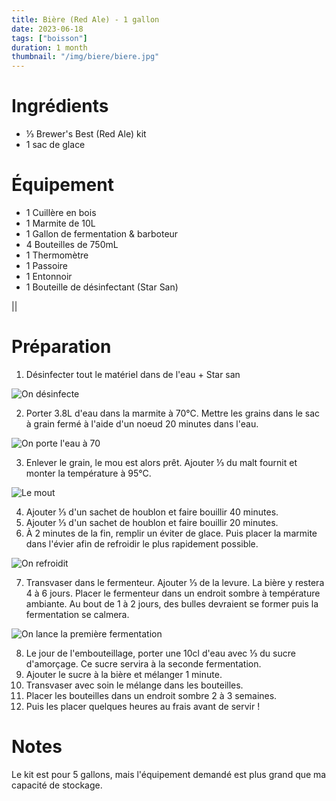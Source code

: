 ```yaml
---
title: Bière (Red Ale) - 1 gallon
date: 2023-06-18
tags: ["boisson"]
duration: 1 month
thumbnail: "/img/biere/biere.jpg"
---
```


# Ingrédients

+ ⅓ Brewer's Best (Red Ale) kit
+ 1 sac de glace

# Équipement

+ 1 Cuillère en bois
+ 1 Marmite de 10L
+ 1 Gallon de fermentation & barboteur
+ 4 Bouteilles de 750mL
+ 1 Thermomètre
+ 1 Passoire
+ 1 Entonnoir
+ 1 Bouteille de désinfectant (Star San)

||
# Préparation

1. Désinfecter tout le matériel dans de l'eau + Star san

![On désinfecte](/img/biere/biere-step-1.jpg)

2. Porter 3.8L d'eau dans la marmite à 70°C. Mettre les grains dans le sac à grain fermé à l'aide d'un noeud 20 minutes dans l'eau.

![On porte l'eau à 70](/img/biere/biere-step-2.jpg)

3. Enlever le grain, le mou est alors prêt. Ajouter ⅓ du malt fournit et monter la température à 95°C.

![Le mout](/img/biere/biere-step-3.jpg)

4. Ajouter ⅓ d'un sachet de houblon et faire bouillir 40 minutes.
5. Ajouter ⅓ d'un sachet de houblon et faire bouillir 20 minutes.
6. À 2 minutes de la fin, remplir un éviter de glace. Puis placer la marmite dans l'évier afin de refroidir le plus rapidement possible.

![On refroidit](/img/biere/biere-step-6.jpg)

7. Transvaser dans le fermenteur. Ajouter ⅓ de la levure. La bière y restera 4 à 6 jours. Placer le fermenteur dans un endroit sombre
à température ambiante. Au bout de 1 à 2 jours, des bulles devraient se former puis la fermentation se calmera.

![On lance la première fermentation](/img/biere/biere-step-7.jpg)

8. Le jour de l'embouteillage, porter une 10cl d'eau avec ⅓ du sucre d'amorçage. Ce sucre servira à la seconde fermentation.
9. Ajouter le sucre à la bière et mélanger 1 minute.
10. Transvaser avec soin le mélange dans les bouteilles.
11. Placer les bouteilles dans un endroit sombre 2 à 3 semaines.
12. Puis les placer quelques heures au frais avant de servir !


# Notes

Le kit est pour 5 gallons, mais l'équipement demandé est plus grand que ma capacité de stockage.